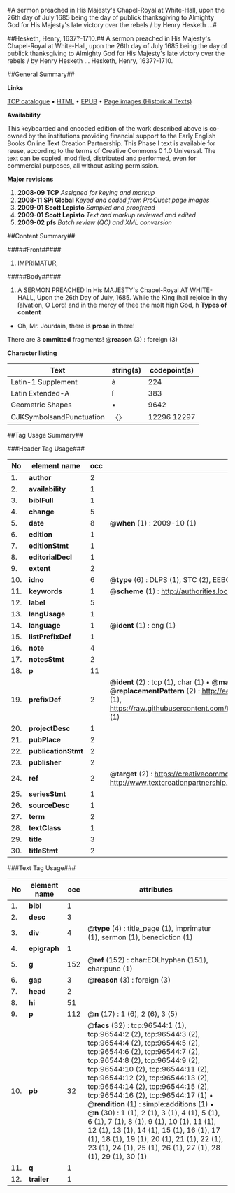 #A sermon preached in His Majesty's Chapel-Royal at White-Hall, upon the 26th day of July 1685 being the day of publick thanksgiving to Almighty God for His Majesty's late victory over the rebels / by Henry Hesketh ...#

##Hesketh, Henry, 1637?-1710.##
A sermon preached in His Majesty's Chapel-Royal at White-Hall, upon the 26th day of July 1685 being the day of publick thanksgiving to Almighty God for His Majesty's late victory over the rebels / by Henry Hesketh ...
Hesketh, Henry, 1637?-1710.

##General Summary##

**Links**

[TCP catalogue](http://www.ota.ox.ac.uk/tcp/)  • 
[HTML](http://tei.it.ox.ac.uk/tcp/Texts-HTML/free/A43/A43462.html)  • 
[EPUB](http://tei.it.ox.ac.uk/tcp/Texts-EPUB/free/A43/A43462.epub) • 
[Page images (Historical Texts)](https://data.historicaltexts.jisc.ac.uk/view?pubId=eebo-13016543e&pageId=eebo-13016543e-96544-1)

**Availability**

This keyboarded and encoded edition of the
	       work described above is co-owned by the institutions
	       providing financial support to the Early English Books
	       Online Text Creation Partnership. This Phase I text is
	       available for reuse, according to the terms of Creative
	       Commons 0 1.0 Universal. The text can be copied,
	       modified, distributed and performed, even for
	       commercial purposes, all without asking permission.

**Major revisions**

1. __2008-09__ __TCP__ *Assigned for keying and markup*
1. __2008-11__ __SPi Global__ *Keyed and coded from ProQuest page images*
1. __2009-01__ __Scott Lepisto__ *Sampled and proofread*
1. __2009-01__ __Scott Lepisto__ *Text and markup reviewed and edited*
1. __2009-02__ __pfs__ *Batch review (QC) and XML conversion*

##Content Summary##

#####Front#####

1. IMPRIMATUR,

#####Body#####

1. A SERMON PREACHED In His MAJESTY's Chapel-Royal AT WHITE-HALL, Upon the 26th Day of July, 1685.
While the King ſhall rejoice in thy ſalvation, O Lord! and in the mercy of thee the moſt high God, h
**Types of content**

  * Oh, Mr. Jourdain, there is **prose** in there!

There are 3 **ommitted** fragments! 
 @__reason__ (3) : foreign (3)

**Character listing**


|Text|string(s)|codepoint(s)|
|---|---|---|
|Latin-1 Supplement|à|224|
|Latin Extended-A|ſ|383|
|Geometric Shapes|▪|9642|
|CJKSymbolsandPunctuation|〈〉|12296 12297|

##Tag Usage Summary##

###Header Tag Usage###

|No|element name|occ|attributes|
|---|---|---|---|
|1.|__author__|2||
|2.|__availability__|1||
|3.|__biblFull__|1||
|4.|__change__|5||
|5.|__date__|8| @__when__ (1) : 2009-10 (1)|
|6.|__edition__|1||
|7.|__editionStmt__|1||
|8.|__editorialDecl__|1||
|9.|__extent__|2||
|10.|__idno__|6| @__type__ (6) : DLPS (1), STC (2), EEBO-CITATION (1), OCLC (1), VID (1)|
|11.|__keywords__|1| @__scheme__ (1) : http://authorities.loc.gov/ (1)|
|12.|__label__|5||
|13.|__langUsage__|1||
|14.|__language__|1| @__ident__ (1) : eng (1)|
|15.|__listPrefixDef__|1||
|16.|__note__|4||
|17.|__notesStmt__|2||
|18.|__p__|11||
|19.|__prefixDef__|2| @__ident__ (2) : tcp (1), char (1)  •  @__matchPattern__ (2) : ([0-9\-]+):([0-9IVX]+) (1), (.+) (1)  •  @__replacementPattern__ (2) : http://eebo.chadwyck.com/downloadtiff?vid=$1&page=$2 (1), https://raw.githubusercontent.com/textcreationpartnership/Texts/master/tcpchars.xml#$1 (1)|
|20.|__projectDesc__|1||
|21.|__pubPlace__|2||
|22.|__publicationStmt__|2||
|23.|__publisher__|2||
|24.|__ref__|2| @__target__ (2) : https://creativecommons.org/publicdomain/zero/1.0/ (1), http://www.textcreationpartnership.org/docs/. (1)|
|25.|__seriesStmt__|1||
|26.|__sourceDesc__|1||
|27.|__term__|2||
|28.|__textClass__|1||
|29.|__title__|3||
|30.|__titleStmt__|2||


###Text Tag Usage###

|No|element name|occ|attributes|
|---|---|---|---|
|1.|__bibl__|1||
|2.|__desc__|3||
|3.|__div__|4| @__type__ (4) : title_page (1), imprimatur (1), sermon (1), benediction (1)|
|4.|__epigraph__|1||
|5.|__g__|152| @__ref__ (152) : char:EOLhyphen (151), char:punc (1)|
|6.|__gap__|3| @__reason__ (3) : foreign (3)|
|7.|__head__|2||
|8.|__hi__|51||
|9.|__p__|112| @__n__ (17) : 1 (6), 2 (6), 3 (5)|
|10.|__pb__|32| @__facs__ (32) : tcp:96544:1 (1), tcp:96544:2 (2), tcp:96544:3 (2), tcp:96544:4 (2), tcp:96544:5 (2), tcp:96544:6 (2), tcp:96544:7 (2), tcp:96544:8 (2), tcp:96544:9 (2), tcp:96544:10 (2), tcp:96544:11 (2), tcp:96544:12 (2), tcp:96544:13 (2), tcp:96544:14 (2), tcp:96544:15 (2), tcp:96544:16 (2), tcp:96544:17 (1)  •  @__rendition__ (1) : simple:additions (1)  •  @__n__ (30) : 1 (1), 2 (1), 3 (1), 4 (1), 5 (1), 6 (1), 7 (1), 8 (1), 9 (1), 10 (1), 11 (1), 12 (1), 13 (1), 14 (1), 15 (1), 16 (1), 17 (1), 18 (1), 19 (1), 20 (1), 21 (1), 22 (1), 23 (1), 24 (1), 25 (1), 26 (1), 27 (1), 28 (1), 29 (1), 30 (1)|
|11.|__q__|1||
|12.|__trailer__|1||
